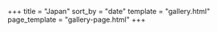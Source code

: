 +++
title = "Japan"
sort_by = "date"
template = "gallery.html"
page_template = "gallery-page.html"
+++